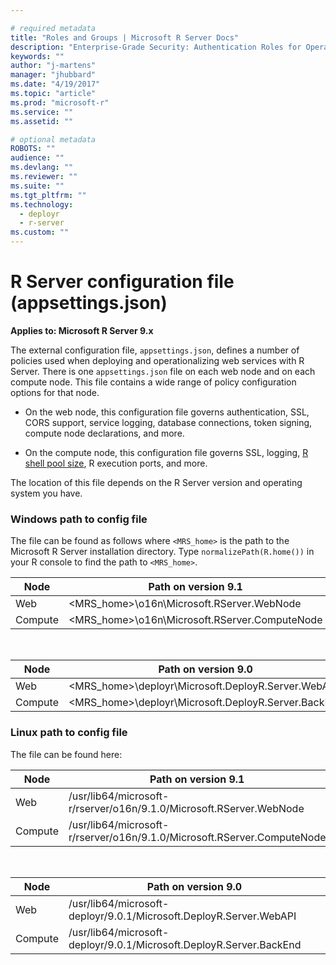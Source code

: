 ```yaml
---

# required metadata
title: "Roles and Groups | Microsoft R Server Docs"
description: "Enterprise-Grade Security: Authentication Roles for Operationalization with Microsoft R Server"
keywords: ""
author: "j-martens"
manager: "jhubbard"
ms.date: "4/19/2017"
ms.topic: "article"
ms.prod: "microsoft-r"
ms.service: ""
ms.assetid: ""

# optional metadata
ROBOTS: ""
audience: ""
ms.devlang: ""
ms.reviewer: ""
ms.suite: ""
ms.tgt_pltfrm: ""
ms.technology: 
  - deployr
  - r-server
ms.custom: ""
---
```


# R Server configuration file (appsettings.json)

**Applies to:  Microsoft R Server 9.x**

The external configuration file, `appsettings.json`, defines a number of policies used when deploying and operationalizing web services with R Server. There is one `appsettings.json` file on each web node and on each compute node. This file contains a wide range of policy configuration options for that node.

+ On the web node, this configuration file governs authentication, SSL, CORS support, service logging, database connections, token signing, compute node declarations, and more.

+ On the compute node, this configuration file governs SSL, logging, [R shell pool size](admin-evaluate-capacity.md#r-shell-pool), R execution ports, and more.

The location of this file depends on the R Server version and operating system you have. 

### Windows path to config file

The file can be found as follows where `<MRS_home>` is the path to the Microsoft R Server installation directory. Type `normalizePath(R.home())` in your R console to find the path to `<MRS_home>`.

|Node|Path on version 9.1|
|----|------------|
|Web|<MRS_home>\o16n\Microsoft.RServer.WebNode|
|Compute|<MRS_home>\o16n\Microsoft.RServer.ComputeNode|

<br>

|Node|Path on version 9.0|
|----|------------|
|Web|<MRS_home>\deployr\Microsoft.DeployR.Server.WebAPI|
|Compute|<MRS_home>\deployr\Microsoft.DeployR.Server.BackEnd|


### Linux path to config file

The file can be found here: 


|Node|Path on version 9.1|
|----|------------|
|Web|/usr/lib64/microsoft-r/rserver/o16n/9.1.0/Microsoft.RServer.WebNode|
|Compute|/usr/lib64/microsoft-r/rserver/o16n/9.1.0/Microsoft.RServer.ComputeNode|

<br>

|Node|Path on version 9.0|
|----|------------|
|Web|/usr/lib64/microsoft-deployr/9.0.1/Microsoft.DeployR.Server.WebAPI|
|Compute|/usr/lib64/microsoft-deployr/9.0.1/Microsoft.DeployR.Server.BackEnd|

